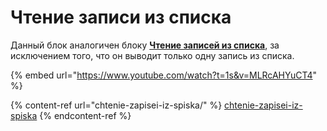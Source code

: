 # Чтение записи из списка

Данный блок аналогичен блоку [**Чтение записей из списка**](chtenie-zapisei-iz-spiska/), за исключением того, что он выводит только одну запись из списка.

{% embed url="https://www.youtube.com/watch?t=1s&v=MLRcAHYuCT4" %}



{% content-ref url="chtenie-zapisei-iz-spiska/" %}
[chtenie-zapisei-iz-spiska](chtenie-zapisei-iz-spiska/)
{% endcontent-ref %}

